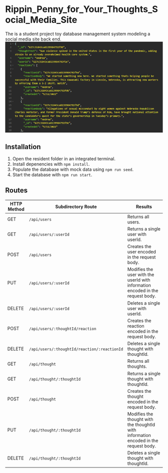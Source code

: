 # Rippin_Penny_for_Your_Thoughts_Social_Media_Site
The is a student project toy database management system modeling a social media site back end.
![Title Screen](./ReadMe/banner.png)
## Installation  
1. Open the resident folder in an integrated terminal.
2. Install depenencies with `npm install`.
3. Populate the database with mock data using `npm run seed`.
4. Start the database with `npm run start`.
## Routes

HTTP Method | Subdirectory Route                           | Results                    |
----------- | -------------------------------------------- | -------------------   
GET         | `/api/users`                                 | Returns all users.
GET         | `/api/users/:userId`                         | Returns a single user with userId.
POST        | `/api/users`                                 | Creates the user encoded in the request body.
PUT         | `/api/users/:userId`                         | Modifies the user with the userId with information encoded in the request body.
DELETE      | `/api/users/:userId`                         | Deletes a single user with userId.
POST        | `/api/users/:thoughtId/reaction`             | Creates the reaction encoded in the request body.
DELETE      | `/api/users/:thoughtId/reaction/:reactionId` | Deletes a single thought with thoughtId.
GET         | `/api/thought`                               | Returns all thoughts.
GET         | `/api/thought/:thoughtId`                    | Returns a single thought with thoughtId.
POST        | `/api/thought   `                            | Creates the thought encoded in the request body.
PUT         | `/api/thought/:thoughtId`                    | Modifies the thought with the thoughtId with information encoded in the request body.
DELETE      | `/api/thought/:thoughtId`                    | Deletes a single thought with thoughtId.

